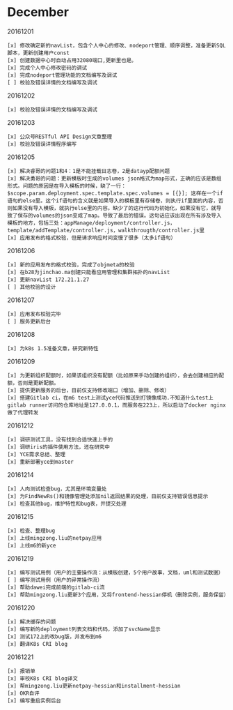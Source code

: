 December
========
20161201

    [x] 修改确定新的navList，包含个人中心的修改、nodeport管理、顺序调整，准备更新SQL脚本，更新创建用户const
    [x] 创建数据中心时自动占用32080端口,更新里也是。
    [x] 完成个人中心修改密码的调试
    [x] 完成nodeport管理功能的文档编写及调试
    [ ] 校验及错误详情的文档编写及调试

20161202

    [x] 校验及错误详情的文档编写及调试 

20161203

    [x] 公众号RESTful API Design文章整理
    [x] 校验及错误详情程序编写

20161205

    [x] 解决睿哥的问题1和4：1是不能挂载日志卷，2是datayp配额问题
    [x] 解决勇哥的问题：更新模板时生成的volumes json格式为map形式，正确的应该是数组形式。问题的原因是在导入模板的时候，缺了一行：$scope.param.deployment.spec.template.spec.volumes = [{}]; 这样在一个if语句的else里。这个if语句的含义就是如果导入的模板里有存储卷，则执行if里面的内容，否则如果没有导入模板，就执行else里的内容。缺少了的这行代码为初始化，如果没有它，就导致了保存的volumes的json变成了map。导致了最后的错误。这句话应该出现在所有涉及导入模板的地方，包括三处：appManage/deployment/controller.js，template/addTemplate/controller.js，walkthrougth/controller.js里
    [x] 应用发布的格式校验，但是请求响应时间变慢了很多（太多if语句）
    
20161206

    [x] 新的应用发布的格式校验，完成了objmeta的校验
    [x] 在b28为jinchao.ma创建只能看应用管理和集群拓扑的navList
    [x] 更新navList 172.21.1.27
    [ ] 其他校验的设计

20161207

    [x] 应用发布校验完毕
    [ ] 服务更新后台

20161208

    [x] 为k8s 1.5准备文章，研究新特性

20161209

    [x] 为更新组织配额时，如果该组织没有配额（比如原来手动创建的组织），会去创建相应的配额，否则是更新配额。
    [x] 提供更新服务的后台，目前仅支持修改端口（增加、删除、修改）
    [x] 搭建Gitlab ci，在m6 test上测试yce代码推送到打镜像成功.不知道什么test上gitlab runner访问的仓库地址是127.0.0.1，而服务在223上，所以启动了docker nginx 做了代理转发

20161212

    [x] 调研测试工具，没有找到合适快速上手的
    [x] 调研iris的插件使用方法，还在研究中
    [x] YCE需求总结、整理
    [x] 重新部署yce到master

20161214

    [x] 人肉测试检查bug，尤其是环境变量处
    [x] 为FindNewRs()和镜像管理处添加nil返回结果的处理，目前仅支持错误信息提示
    [x] 检查其他bug，维护特性和bug表，并提交处理

20161215

    [x] 检查、整理bug
    [x] 上线mingzong.liu的netpay应用
    [x] 上线m6的新yce

20161219

    [x] 编写测试用例（用户的主要操作流：从模板创建，5个用户故事，文档，uml和测试数据）
    [ ] 编写测试用例（用户的异常操作流） 
    [x] 帮助dawei完成前端的gitlab-ci流
    [x] 帮助mingzong.liu更新3个应用，又将frontend-hessian停机（删除实例，服务保留）

20161220
   
    [x] 解决缓存的问题
    [x] 编写新的deployment列表文档和代码，添加了svcName显示
    [x] 测试172上的改bug版，并发布到m6
    [x] 翻译K8s CRI blog

20161221

    [x] 报销单
    [x] 审校K8s CRI blog译文
    [x] 帮mingzong.liu更新netpay-hessian和installment-hessian
    [x] OKR自评
    [x] 编写重启实例后台
